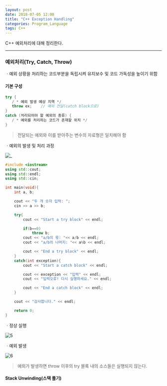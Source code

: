 ```yaml
---
layout: post
date: 2018-07-05 12:00
title: "C++ Exception Handling"
categories: Program_Language
tags: C++
---
```


C++ 예외처리에 대해 정리한다.

------

### 예외처리(Try, Catch, Throw)

ㆍ예외 상황을 처리하는 코드부분을 독립시켜 유지보수 및 코드 가독성을 높이기 위함



#### 기본 구성

```c++
try {
   / * 예외 발생 예상 지역 */
   throw ex; 	// 예외 전달(catch block으로)
}
catch (처리되어야 할 예외의 종류) {
   / * 예외를 처리하는 코드가 존재할 위치 */
}
```

> 전달되는 예외와 이를 받아주는 변수의 자료형은 일치해야 함



ㆍ예외의 발생 및 처리 과정

![_](https://user-images.githubusercontent.com/29933947/42308058-6d5d065a-806f-11e8-8103-436cfdc27e92.png)



```c++
#include <iostream>
using std::cout;
using std::endl;
using std::cin;

int main(void){
    int a, b;

    cout << "두 개 숫자 입력: ";
    cin >> a >> b;

    try{
        cout << "Start a try block" << endl;

        if(b==0)
            throw b;
        cout << "a/b의 몫: "<< a/b << endl;
        cout << "a/b의 나머지: "<< a%b << endl;

        cout << "End a try block" << endl;
    }
    catch(int exception){
        cout << "Start a catch block" << endl;

        cout << exception << "입력" << endl;
        cout << "입력오류! 다시 실행하세요." << endl;

        cout << "End a catch block" << endl;
    }

    cout << "감사합니다." << endl;

    return 0;
}
```

ㆍ정상 실행

![5](https://user-images.githubusercontent.com/29933947/42308109-949438ce-806f-11e8-94b3-ee238dbf75ba.png)

ㆍ예외 발생

![6](https://user-images.githubusercontent.com/29933947/42308110-95e74dce-806f-11e8-86be-482421e4c45f.png)

> 예외가 발생하면 throw 이후의 try 블록 내의 소스들은 실행되지 않는다.



#### Stack Unwinding(스택 풀기)



